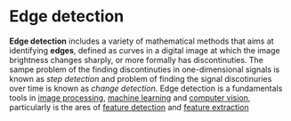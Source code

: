 # Edge detection

**Edge detection** includes a variety of mathematical methods that aims at identifying **edges**, defined as curves in a digital image at which the image brightness changes sharply, or more formally has discontinuties. The sampe problem of the finding discontinuties in one-dimensional signals is known as *step detection* and problem of finding the signal discotinuries over time is known as *change detection*. Edge detection is a fundamentals tools in [image processing](https://), [machine learning](https://) and [computer vision](https://), particularly is the ares of [feature detection](https://) and [feature extraction](https://)